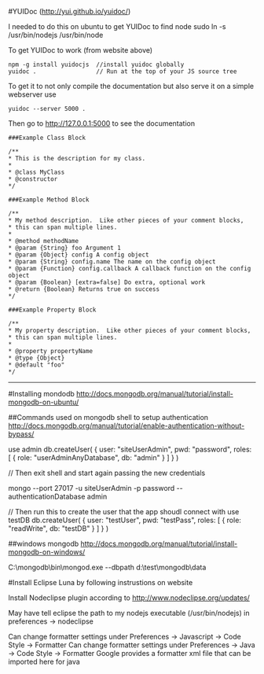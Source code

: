   
#YUIDoc (http://yui.github.io/yuidoc/)

I needed to do this on ubuntu to get YUIDoc to find node
sudo ln -s /usr/bin/nodejs /usr/bin/node
  
To get YUIDoc to work (from website above)

    npm -g install yuidocjs  //install yuidoc globally
    yuidoc .                 // Run at the top of your JS source tree

    
To get it to not only compile the documentation but also serve it on a simple webserver use

    yuidoc --server 5000 . 


Then go to http://127.0.0.1:5000 to see the documentation

    ###Example Class Block
    
    /**
    * This is the description for my class.
    *
    * @class MyClass
    * @constructor
    */
    
    ###Example Method Block
    
    /**
    * My method description.  Like other pieces of your comment blocks, 
    * this can span multiple lines.
    *
    * @method methodName
    * @param {String} foo Argument 1
    * @param {Object} config A config object
    * @param {String} config.name The name on the config object
    * @param {Function} config.callback A callback function on the config object
    * @param {Boolean} [extra=false] Do extra, optional work
    * @return {Boolean} Returns true on success
    */
    
    ###Example Property Block
    
    /**
    * My property description.  Like other pieces of your comment blocks, 
    * this can span multiple lines.
    * 
    * @property propertyName
    * @type {Object}
    * @default "foo"
    */

_______________________________________________________________________________________
#Installing mondodb
http://docs.mongodb.org/manual/tutorial/install-mongodb-on-ubuntu/

##Commands used on mongodb shell to setup authentication
http://docs.mongodb.org/manual/tutorial/enable-authentication-without-bypass/

  use admin
  db.createUser(
    {
      user: "siteUserAdmin",
      pwd: "password",
      roles: [ { role: "userAdminAnyDatabase", db: "admin" } ]
    }
  )

// Then exit shell and start again passing the new credentials

  mongo --port 27017 -u siteUserAdmin -p password --authenticationDatabase admin

// Then run this to create the user that the app shoudl connect with
  use testDB
  db.createUser(
      {
        user: "testUser",
        pwd: "testPass",
        roles: [
           { role: "readWrite", db: "testDB" }
        ]
      }
  )



##windows mongodb http://docs.mongodb.org/manual/tutorial/install-mongodb-on-windows/

C:\mongodb\bin\mongod.exe --dbpath d:\test\mongodb\data



#Install Eclipse Luna by following instrustions on website

Install Nodeclipse plugin according to http://www.nodeclipse.org/updates/

May have tell eclipse the path to my nodejs executable (/usr/bin/nodejs) in preferences -> nodeclipse

Can change formatter settings under Preferences -> Javascript -> Code Style -> Formatter
Can change formatter settings under Preferences -> Java -> Code Style -> Formatter
  Google provides a formatter xml file that can be imported here for java 
  
  



